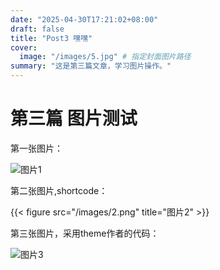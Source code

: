 ```yaml
---
date: "2025-04-30T17:21:02+08:00"
draft: false
title: "Post3 嘿嘿"
cover:
  image: "/images/5.jpg" # 指定封面图片路径
summary: "这是第三篇文章，学习图片操作。"
---
```



# 第三篇 图片测试

第一张图片：

![图片1](/images/1.png)

第二张图片,shortcode：

{{< figure src="/images/2.png" title="图片2" >}}

第三张图片，采用theme作者的代码：

![图片3](/images/3.png#center)



